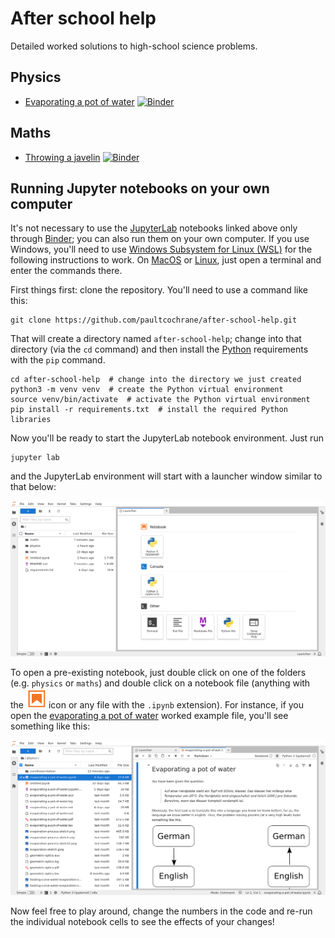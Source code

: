 # After school help

Detailed worked solutions to high-school science problems.

## Physics

  - [Evaporating a pot of water](physics/evaporating-a-pot-of-water.ipynb) [![Binder](https://mybinder.org/badge_logo.svg)](https://mybinder.org/v2/gh/paultcochrane/after-school-help/HEAD?labpath=physics%2Fevaporating-a-pot-of-water.ipynb)

## Maths

  - [Throwing a javelin](maths/throwing-a-javelin.ipynb) [![Binder](https://mybinder.org/badge_logo.svg)](https://mybinder.org/v2/gh/paultcochrane/after-school-help/HEAD?labpath=maths%2Fthrowing-a-javelin.ipynb)

## Running Jupyter notebooks on your own computer

It's not necessary to use the [JupyterLab](https://jupyter.org/) notebooks
linked above only through [Binder](https://mybinder.org/); you can also run
them on your own computer.  If you use Windows, you'll need to use [Windows
Subsystem for Linux
(WSL)](https://learn.microsoft.com/en-us/windows/wsl/about) for the
following instructions to work.  On [MacOS](https://www.apple.com/macos/) or
[Linux](https://www.linux.org/), just open a terminal and enter the commands
there.

First things first: clone the repository.  You'll need to use a command like
this:

```shell
git clone https://github.com/paultcochrane/after-school-help.git
```

That will create a directory named `after-school-help`; change into that
directory (via the `cd` command) and then install the
[Python](https://www.python.org/) requirements with the `pip` command.

```shell
cd after-school-help  # change into the directory we just created
python3 -m venv venv  # create the Python virtual environment
source venv/bin/activate  # activate the Python virtual environment
pip install -r requirements.txt  # install the required Python libraries
```

Now you'll be ready to start the JupyterLab notebook environment.  Just run

```shell
jupyter lab
```

and the JupyterLab environment will start with a launcher window similar to
that below:

![JupyterLab initial screen](jupyter-lab-initial-screen.png)

To open a pre-existing notebook, just double click on one of the folders
(e.g. `physics` or `maths`) and double click on a notebook file (anything
with the ![notebook icon](jupyter-lab-notebook-icon.png) icon or any file
with the `.ipynb` extension).  For instance, if you open the [evaporating a
pot of water](physics/evaporating-a-pot-of-water.ipynb) worked example file,
you'll see something like this:

![JupyterLab opened example notebook](jupyter-lab-opened-example-notebook.png)

Now feel free to play around, change the numbers in the code and re-run the
individual notebook cells to see the effects of your changes!
